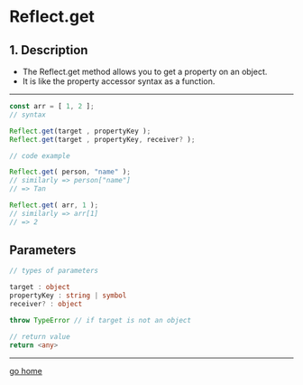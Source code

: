 # Reflect.get

## 1. Description

- The Reflect.get method allows you to get a property on an object.  
- It is like the property accessor syntax as a function.

---

```ts
const arr = [ 1, 2 ];
// syntax

Reflect.get(target , propertyKey );
Reflect.get(target , propertyKey, receiver? );

// code example

Reflect.get( person, "name" ); 
// similarly => person["name"]
// => Tan

Reflect.get( arr, 1 ); 
// similarly => arr[1]
// => 2
```

## Parameters

```ts
// types of parameters

target : object
propertyKey : string | symbol
receiver? : object 

throw TypeError // if target is not an object

// return value
return <any>
```

---

[go home](../Reflect.md)

